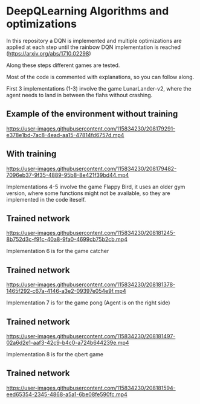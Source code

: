 # DeepQLearning Algorithms and optimizations

In this repository a DQN is implemented and multiple optimizations are applied at each step until the 
rainbow DQN implementation is reached
(https://arxiv.org/abs/1710.02298) 

Along these steps different games are tested.

Most of the code is commented with explanations, so you can follow along.

First 3 implementations (1-3) involve the game LunarLander-v2, where the agent needs to land in between the flahs
without crashing.

## Example of the environment without training

https://user-images.githubusercontent.com/115834230/208179291-e378e1bd-7ac8-4ead-aa15-47814fd6757d.mp4

## With training

https://user-images.githubusercontent.com/115834230/208179482-7096eb37-9f35-4889-95b8-8e421f39bd44.mp4


Implementations 4-5 involve the game Flappy Bird, it uses an older gym version, where some functions might not be available, so they are implemented in the code iteself.

## Trained network

https://user-images.githubusercontent.com/115834230/208181245-8b752d3c-f91c-40a8-9fa0-4699cb75b2cb.mp4


Implementation 6 is for the game catcher

## Trained network

https://user-images.githubusercontent.com/115834230/208181378-1465f292-c67a-4146-a3e2-09397e054e9f.mp4

Implementation 7 is for the game pong (Agent is on the right side)

## Trained network

https://user-images.githubusercontent.com/115834230/208181497-02a6d2e1-aaf3-42c9-b4c0-a724b644239e.mp4


Implementation 8 is for the qbert game

## Trained network

https://user-images.githubusercontent.com/115834230/208181594-eed65354-2345-4868-a5a1-6be08fe590fc.mp4






